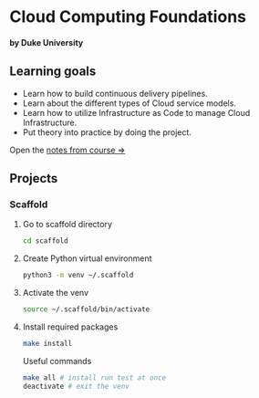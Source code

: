 # Cloud Computing Foundations
#### by Duke University

## Learning goals
- Learn how to build continuous delivery pipelines.
- Learn about the different types of Cloud service models.
- Learn how to utilize Infrastructure as Code to manage Cloud Infrastructure.
- Put theory into practice by doing the project.

Open the [notes from course =>](./notes.ipynb)

## Projects

### Scaffold

1. Go to scaffold directory
    ```bash
    cd scaffold
    ```
2. Create Python virtual environment
    ```bash
    python3 -m venv ~/.scaffold
    ```
3. Activate the venv
    ```bash
    source ~/.scaffold/bin/activate
    ```
4. Install required packages
    ```bash
    make install
    ```

    Useful commands
    
    ```bash
    make all # install run test at once
    deactivate # exit the venv
    ```